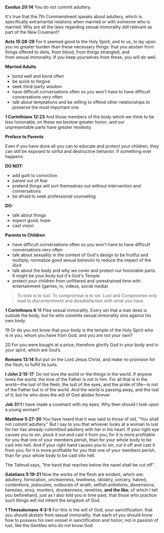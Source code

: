 **Exodus 20:14**
You do not commit adultery.

It's true that the 7th Commandment speaks about adultery, which is specifically extramarital relations when married or with someone who is married. Why are all the laws regarding sexual immorality still relevant as part of the New Covenant?

**Acts 15:28-29**
For it seemed good to the Holy Spirit, and to us, to lay upon you no greater burden than these necessary things: that you abstain from things offered to idols, from blood, from things strangled, and from sexual immorality. If you keep yourselves from these, you will do well.

**Married Adults**
- bond well and bond often
- be quick to forgive
- seek third-party wisdom
- have difficult conversations often so you won't have to have difficult conversations very often
- talk about temptations and be willing to offend other relationships to preserve the most important one

**1 Corinthians 12:23**
And those members of the body which we think to be less honorable, on these we bestow greater honor; and our unpresentable parts have greater modesty

**Preface to Parents**

Even if you have done all you can to educate and protect your children, they can still be exposed to sinful and destructive behavior. If something ever happens:

**DO NOT:**

- add guilt to conviction
- parent out of fear
- pretend things will sort themselves out without intervention and conversations
- be afraid to seek professional counseling

**DO:**

- talk about things
- expect good, hope
- cast vision

**Parents to Children**

- have difficult conversations often so you won't have to have difficult conversations very often
- talk about sexuality in the context of God's design to be fruitful and multiply, normalize good sexual behavior to reduce the impact of the illicit
- talk about the body and why we cover and protect our honorable parts. It might be your body but it's God's Temple
- protect your children from unfiltered and unrestrained time with entertainment (games, tv, videos, social media)

> To look is to lust. To compromise is to sin. Lust and Compromise only lead to discontentment and dissatisfaction with what you have.

**1 Corinthians 6**
18 Flee sexual immorality. Every sin that a man does is outside the body, but he who commits sexual immorality sins against his own body. 

19 Or do you not know that your body is the temple of the Holy Spirit who is in you, whom you have from God, and you are not your own? 

20 For you were bought at a price; therefore glorify God in your body and in your spirit, which are God’s.

**Romans 13:14**
But put on the Lord Jesus Christ, and make no provision for the flesh, to fulfill its lusts.

**I John‬ ‭2:15-17‬ ‭**
Do not love the world or the things in the world. If anyone loves the world, the love of the Father is not in him. For all that is in the world—the lust of the flesh, the lust of the eyes, and the pride of life—is not of the Father but is of the world. And the world is passing away, and the lust of it; but he who does the will of God abides forever.

**Job 31:1**
I have made a covenant with my eyes; Why then should I look upon a young woman?

**Matthew 5:27-30**
You have heard that it was said to those of old, "You shall not commit adultery." But I say to you that whoever looks at a woman to lust for her has already committed adultery with her in his heart. If your right eye causes you to sin, pluck it out and cast it from you; for it is more profitable for you that one of your members perish, than for your whole body to be cast into hell. And if your right hand causes you to sin, cut it off and cast it from you; for it is more profitable for you that one of your members perish, than for your whole body to be cast into hell.

The Talmud says, "the hand that reaches below the navel shall be cut off".

**Galatians 5:19-21**
Now the works of the flesh are evident, which are: adultery, fornication, uncleanness, lewdness, idolatry, sorcery, hatred, contentions, jealousies, outbursts of wrath, selfish ambitions, dissensions, heresies, envy, murders, drunkenness, revelries, **and the like**; of which I tell you beforehand, just as I also told you in time past, that those who practice such things will not inherit the kingdom of God.

**1 Thessalonians 4:3-5**
For this is the will of God, your sanctification: that you should abstain from sexual immorality; that each of you should know how to possess his own vessel in sanctification and honor, not in passion of lust, like the Gentiles who do not know God